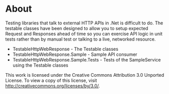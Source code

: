 About
=======================================

Testing libraries that talk to external HTTP APIs in .Net is difficult to
do. The testable classes have been designed to allow you to setup expected
Request and Responses ahead of time so you can exercise API logic in unit tests
rather than by manual test or talking to a live, networked resource.

* TestableHttpWebResponse - The Testable classes
* TestableHttpWebResponse.Sample - Sample API consumer
* TestableHttpWebResponse.Sample.Tests - Tests of the SampleService using the Testable classes 

This work is licensed under the Creative Commons Attribution 3.0 Unported License. To view a copy of this license, visit http://creativecommons.org/licenses/by/3.0/.